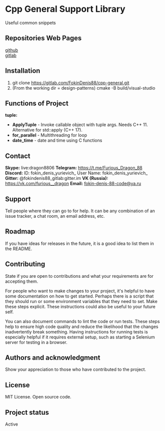 # Cpp General Support Library
Useful common snippets

## Repositories Web Pages
[github](https://github.com/FokinDenis88/cpp-general)  
[gitlab](https://gitlab.com/FokinDenis88/cpp-general)

## Installation
1) git clone https://gitlab.com/FokinDenis88/cpp-general.git
2) (From the working dir = design-patterns)  cmake -B build/visual-studio

## Functions of Project
**tuple:**
* **ApplyTuple** - Invoke callable object with tuple args. Needs C++ 11. Alternative for std::apply (C++ 17).
* **for_parallel** - Multithreading for loop
* **date_time** - date and time using C functions

## Contact
**Skype:** live:dragon8806
**Telegram:** https://t.me/Furious_Dragon_88
**Discord:** ID: fokin_denis_yurievich_  User Name: fokin_denis_yurievich_
**Gitter:** @fokindenis88_gitlab:gitter.im
**VK (Russia):** https://vk.com/furious__dragon
**Email:** fokin-denis-88-code@ya.ru

## Support
Tell people where they can go to for help. It can be any combination of an issue tracker, a chat room, an email address, etc.

## Roadmap
If you have ideas for releases in the future, it is a good idea to list them in the README.

## Contributing
State if you are open to contributions and what your requirements are for accepting them.

For people who want to make changes to your project, it's helpful to have some documentation on how to get started. Perhaps there is a script that they should run or some environment variables that they need to set. Make these steps explicit. These instructions could also be useful to your future self.

You can also document commands to lint the code or run tests. These steps help to ensure high code quality and reduce the likelihood that the changes inadvertently break something. Having instructions for running tests is especially helpful if it requires external setup, such as starting a Selenium server for testing in a browser.

## Authors and acknowledgment
Show your appreciation to those who have contributed to the project.

## License
MIT License. Open source code.

## Project status
Active